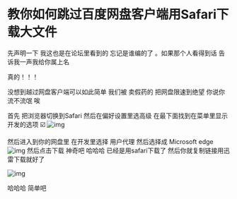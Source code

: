 # 教你如何跳过百度网盘客户端用Safari下载大文件

 先声明一下 我这也是在论坛里看到的 忘记是谁编的了 。如果那个人看得到话 告诉我一声我给你属上名

真的！！！

没想到越过网盘客户端可以如此简单  我们被 卖假药的 把网盘限速到绝望 你说你流不流氓 唉 


  首先 把浏览器切换到Safari 
  然后在偏好设置里选高级 在最下面找到在菜单里显示开发的选项 ☑️
![img](http://www.fengimg.com/data/attachment/forum/201704/09/182327d4jkyzhfkjkxk3jy.png)


然后进入到你的网盘里 在开发里选择 用户代理  然后选择成 Microsoft edge 
![img](http://www.fengimg.com/data/attachment/forum/201704/09/182931r6a6wewzkss6be00.png)
然后点击下载 神奇吧 哈哈哈 已经是用safari下载了 然后你就复制链接用迅雷下载就好了 

![img](http://www.fengimg.com/data/attachment/forum/201704/09/182932m000gdzfaqpj0gqj.png)


哈哈哈 简单吧  